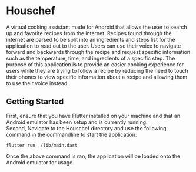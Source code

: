 # Houschef

A virtual cooking assistant made for Android that allows the user to search up and favorite recipes from 
the internet. Recipes found through the internet are parsed to be split into an ingredients and steps list for the 
application to read out to the user. Users can use their voice to navigate forward and backwards through the 
recipe and request specific information such as the temperature, time, and ingredients of a specific step. The 
purpose of this application is to provide an easier cooking experience for users while they are trying to follow a 
recipe by reducing the need to touch their phones to view specific information about a recipe and allowing them 
to use their voice instead.

## Getting Started
First, ensure that you have Flutter installed on your machine and that an Android emulator has been setup and is currently running.<br/>
Second, Navigate to the Houschef directory and use the following command in the commandline to start the application:
```
flutter run ./lib/main.dart
```
Once the above command is ran, the application will be loaded onto the Android emulator for usage.